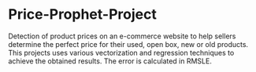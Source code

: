 # Price-Prophet-Project
Detection of product prices on an e-commerce website to help sellers determine the perfect price for their used, open box, new or old products. This projects uses various vectorization and regression techniques to achieve the obtained results. The error is calculated in RMSLE.

